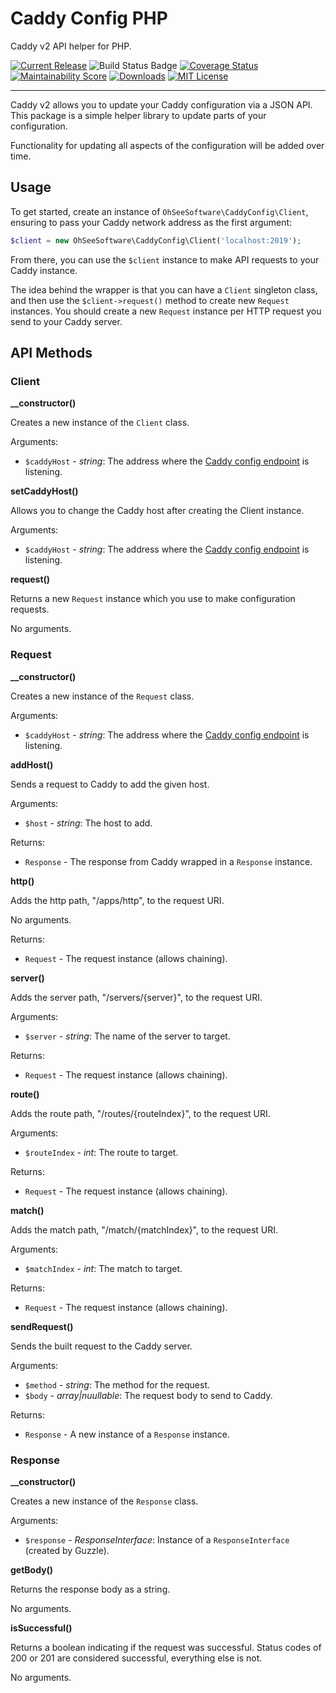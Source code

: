 # Caddy Config PHP
Caddy v2 API helper for PHP.

[![Current Release](https://img.shields.io/github/release/ohseesoftware/caddy-config-php.svg?style=flat-square)](https://github.com/ohseesoftware/caddy-config-php/releases)
![Build Status Badge](https://github.com/ohseesoftware/caddy-config-php/workflows/Build/badge.svg)
[![Coverage Status](https://coveralls.io/repos/github/ohseesoftware/caddy-config-php/badge.svg?branch=master)](https://coveralls.io/github/ohseesoftware/caddy-config-php?branch=master)
[![Maintainability Score](https://img.shields.io/codeclimate/maintainability/ohseesoftware/caddy-config-php.svg?style=flat-square)](https://codeclimate.com/github/ohseesoftware/caddy-config-php)
[![Downloads](https://img.shields.io/packigst/dt/ohseesoftware/caddy-config-php.svg?style=flat-square)](https://packagist.org/packages/ohseesoftware/caddy-config-php)
[![MIT License](https://img.shields.io/github/license/ohseesoftware/caddy-config-php.svg?style=flat-square)](https://github.com/ohseesoftware/caddy-config-php/blob/master/LICENSE)

---

Caddy v2 allows you to update your Caddy configuration via a JSON API. This package is a simple helper library to update parts of your configuration.

Functionality for updating all aspects of the configuration will be added over time.

## Usage

To get started, create an instance of `OhSeeSoftware\CaddyConfig\Client`, ensuring to pass your Caddy network address as the first argument:

```php
$client = new OhSeeSoftware\CaddyConfig\Client('localhost:2019');
```

From there, you can use the `$client` instance to make API requests to your Caddy instance.

The idea behind the wrapper is that you can have a `Client` singleton class, and then use the `$client->request()` method to create new `Request` instances. You should create a new `Request` instance per HTTP request you send to your Caddy server.

## API Methods

### Client

**__constructor()**

Creates a new instance of the `Client` class.

Arguments:

* `$caddyHost` - _string_: The address where the [Caddy config endpoint](https://github.com/caddyserver/caddy/wiki/v2:-Documentation#admin) is listening.

**setCaddyHost()**

Allows you to change the Caddy host after creating the Client instance.

Arguments:

* `$caddyHost` - _string_: The address where the [Caddy config endpoint](https://github.com/caddyserver/caddy/wiki/v2:-Documentation#admin) is listening.

**request()**

Returns a new `Request` instance which you use to make configuration requests.

No arguments.

### Request

**__constructor()**

Creates a new instance of the `Request` class.

Arguments:

* `$caddyHost` - _string_: The address where the [Caddy config endpoint](https://github.com/caddyserver/caddy/wiki/v2:-Documentation#admin) is listening.

**addHost()**

Sends a request to Caddy to add the given host.

Arguments:

* `$host` - _string_: The host to add.

Returns:

* `Response` - The response from Caddy wrapped in a `Response` instance.

**http()**

Adds the http path, "/apps/http", to the request URI.

No arguments.

Returns:

* `Request` - The request instance (allows chaining).

**server()**

Adds the server path, "/servers/{server}", to the request URI.

Arguments:

* `$server` - _string_: The name of the server to target.

Returns:

* `Request` - The request instance (allows chaining).

**route()**

Adds the route path, "/routes/{routeIndex}", to the request URI.

Arguments:

* `$routeIndex` - _int_: The route to target.

Returns:

* `Request` - The request instance (allows chaining).

**match()**

Adds the match path, "/match/{matchIndex}", to the request URI.

Arguments:

* `$matchIndex` - _int_: The match to target.

Returns:

* `Request` - The request instance (allows chaining).

**sendRequest()**

Sends the built request to the Caddy server.

Arguments:

* `$method` - _string_: The method for the request.
* `$body` - _array|nuullable_: The request body to send to Caddy.

Returns:

* `Response` - A new instance of a `Response` instance.

### Response

**__constructor()**

Creates a new instance of the `Response` class.

Arguments:

* `$response` - _ResponseInterface_: Instance of a `ResponseInterface` (created by Guzzle).

**getBody()**

Returns the response body as a string.

No arguments.

**isSuccessful()**

Returns a boolean indicating if the request was successful. Status codes of 200 or 201 are considered successful, everything else is not.

No arguments.
